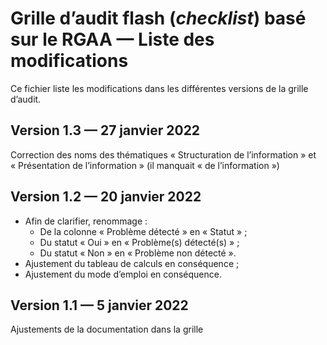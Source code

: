 # Grille d’audit flash (*checklist*) basé sur le RGAA — Liste des modifications

Ce fichier liste les modifications dans les différentes versions de la grille d’audit.

## Version 1.3 — 27 janvier 2022

Correction des noms des thématiques « Structuration de l’information » et « Présentation de l’information » (il manquait « de l’information »)

## Version 1.2 — 20 janvier 2022

- Afin de clarifier, renommage :
    - De la colonne « Problème détecté » en « Statut » ;
    - Du statut « Oui » en « Problème(s) détecté(s) » ;
    - Du statut « Non » en « Problème non détecté ».
- Ajustement du tableau de calculs en conséquence ;
- Ajustement du mode d’emploi en conséquence.

## Version 1.1 — 5 janvier 2022

Ajustements de la documentation dans la grille
